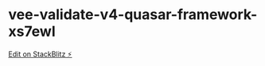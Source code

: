 # vee-validate-v4-quasar-framework-xs7ewl

[Edit on StackBlitz ⚡️](https://stackblitz.com/edit/vee-validate-v4-quasar-framework-xs7ewl)